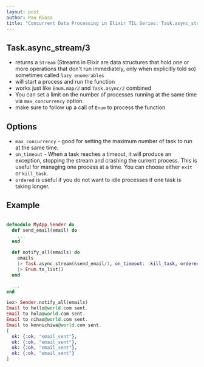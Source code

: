 ```yaml
---
layout: post
author: Pau Riosa
title: "Concurrent Data Processing in Elixir TIL Series: Task.async_stream/3"
---
```


## Task.async_stream/3

- returns a `Stream` (Streams in Elixir are data structures that hold one or more operations that don't run immediately, only when explicitly told so) sometimes called `lazy enumerables`
- will start a process and run the function
- works just like `Enum.map/2` and `Task.async/2` combined
- You can set a limit on the number of processes running at the same time via `max_concurrency` option.
- make sure to follow up a call of `Enum` to process the function

## Options

- `max_concurrency` - good for setting the maximum number of task to run at the same time.
- `on_timeout` - When a task reaches a timeout, it will produce an exception, stopping the stream and crashing the current process.
  This is useful for managing one process at a time. You can choose either `exit` or `kill_task`.
- `ordered` is useful if you do not want to idle processes if one task is taking longer.

## Example

```elixir

defmodule MyApp.Sender do
  def send_email(email) do
    ...
  end

  def notify_all(emails) do
    emails
    |> Task.async_stream(&send_email/1, on_timeout: :kill_task, ordered: false, max_concurrency: 1)
    |> Enum.to_list()
  end

  ...
end

iex> Sender.notify_all(emails)
Email to hello@world.com sent.
Email to hola@world.com sent.
Email to nihao@world.com sent.
Email to konnichiwa@world.com sent.
[
  ok: {:ok, "email_sent"},
  ok: {:ok, "email_sent"},
  ok: {:ok, "email_sent"},
  ok: {:ok, "email_sent"}
]

```
